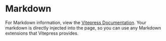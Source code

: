 # Markdown

For Markdown information, view the [Vitepress Documentation](https://vitepress.dev/guide/markdown). Your markdown is directly injected into the page, so you can use any Markdown extensions that Vitepress provides.